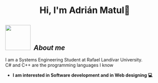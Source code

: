 <h1 align = "center"> Hi, I'm Adrián Matul👋 </h1>



## <img src="https://media.giphy.com/media/v1.Y2lkPTc5MGI3NjExaWY4MWtteHM4NTF2cmRhejl0bW9vZ2I5aXJxZ2l4ZXdldmk0NzAwbCZlcD12MV9pbnRlcm5hbF9naWZfYnlfaWQmY3Q9Zw/ES4Vcv8zWfIt2/giphy.gif" width="80px">&nbsp; ***About me***



I am a Systems Engineering Student at Rafael Landívar University. <br> 
C# and C++ are the programming languages I know

* **I am interested in Software development and in Web designing 💻** 



<!--
**afmatul/afmatul** is a ✨ _special_ ✨ repository because its `README.md` (this file) appears on your GitHub profile.

